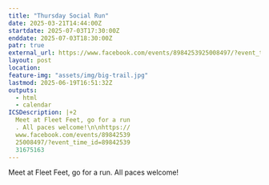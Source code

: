 ```yaml
---
title: "Thursday Social Run"
date: 2025-03-21T14:44:00Z
startdate: 2025-07-03T17:30:00Z
enddate: 2025-07-03T18:30:00Z
patr: true
external_url: https://www.facebook.com/events/8984253925008497/?event_time_id=8984253931675163
layout: post
location: 
feature-img: "assets/img/big-trail.jpg"
lastmod: 2025-06-19T16:51:32Z
outputs:
  - html
  - calendar
ICSDescription: |+2
  Meet at Fleet Feet, go for a run  . All paces welcome!\n\nhttps://  www.facebook.com/events/89842539  25008497/?event_time_id=89842539  31675163
---
```


Meet at Fleet Feet, go for a run. All paces welcome!<br>
  <br>
  
